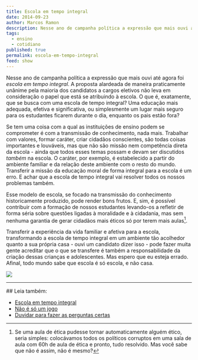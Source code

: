```yaml
---
title: Escola em tempo integral
date: 2014-09-23
author: Marcos Ramon
description: Nesse ano de campanha política a expressão que mais ouvi até agora foi *escola em tempo integral*.
tags:
  - ensino
  - cotidiano
published: true
permalink: escola-em-tempo-integral
feed: show
---
```

Nesse ano de campanha política a expressão que mais ouvi até agora foi *escola em tempo integral*. A proposta alardeada de maneira praticamente unânime pela maioria dos candidatos a cargos eletivos não leva em consideração o papel que está se atribuindo à escola. O que é, exatamente, que se busca com uma escola de tempo integral? Uma educação mais adequada, efetiva e significativa, ou simplesmente um lugar mais seguro para os estudantes ficarem durante o dia, enquanto os pais estão fora?

Se tem uma coisa com a qual as instituições de ensino podem se comprometer é com a transmissão de conhecimento, nada mais. Trabalhar com valores, formar caráter, criar cidadãos conscientes, são todas coisas importantes e louváveis, mas que não são missão nem competência direta da escola - ainda que todos esses temas possam e devam ser discutidos *também* na escola. O caráter, por exemplo, é estabelecido a partir do ambiente familiar e da relação deste ambiente com o resto do mundo. Transferir a missão da educação moral de forma integral para a escola é um erro. E achar que a escola de tempo integral vai resolver todos os nossos problemas também.

Esse modelo de escola, se focado na transmissão do conhecimento historicamente produzido, pode render bons frutos. E, sim, é possível contribuir com a formação de nossos estudantes levando-os a refletir de forma séria sobre questões ligadas à moralidade e à cidadania, mas sem nenhuma garantia de gerar cidadãos mais éticos só por terem mais aulas[^1].

Transferir a experiência da vida familiar e afetiva para a escola, transformando a escola de tempo integral em um ambiente tão acolhedor quanto a sua própria casa - ouvi um candidato dizer isso - pode fazer muita gente acreditar que o que se transfere é também a responsabilidade da criação dessas crianças e adolescentes.
Mas espero que eu esteja errado. Afinal, todo mundo sabe que escola é só escola, e não casa.

<img src="/assets/img/escola.jpg">

***

[^1]: Se uma aula de ética pudesse tornar automaticamente alguém ético, seria simples: colocávamos todos os políticos corruptos em uma sala de aula com 60h de aula de ética e pronto, tudo resolvido. Mas você sabe que não é assim, não é mesmo?

<div class="leia-tambem" markdown="1">
## Leia também:

- <a href="/escola-em-tempo-integral">Escola em tempo integral</a>
- <a href="/nao-e-so-um-jogo">Não é só um jogo</a>
- <a href="/duvidar-para-fazer-as-perguntas-certas">Duvidar para fazer as perguntas certas</a>
</div>
